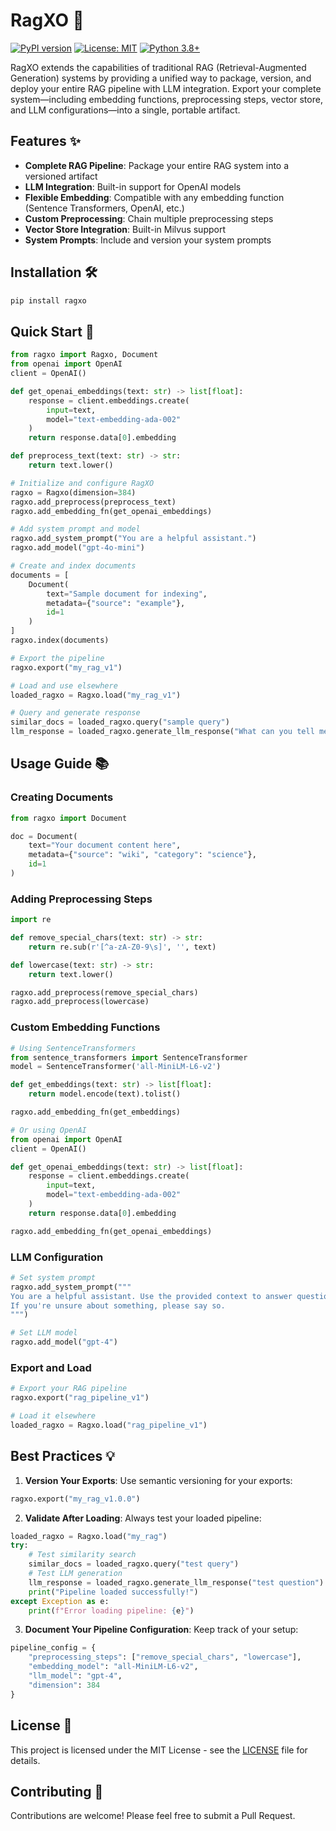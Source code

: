 # RagXO 🚀

[![PyPI version](https://badge.fury.io/py/ragxo.svg)](https://badge.fury.io/py/ragxo)
[![License: MIT](https://img.shields.io/badge/License-MIT-yellow.svg)](https://opensource.org/licenses/MIT)
[![Python 3.8+](https://img.shields.io/badge/python-3.8+-blue.svg)](https://www.python.org/downloads/release/python-380/)

RagXO extends the capabilities of traditional RAG (Retrieval-Augmented Generation) systems by providing a unified way to package, version, and deploy your entire RAG pipeline with LLM integration. Export your complete system—including embedding functions, preprocessing steps, vector store, and LLM configurations—into a single, portable artifact.

## Features ✨

- **Complete RAG Pipeline**: Package your entire RAG system into a versioned artifact
- **LLM Integration**: Built-in support for OpenAI models
- **Flexible Embedding**: Compatible with any embedding function (Sentence Transformers, OpenAI, etc.)
- **Custom Preprocessing**: Chain multiple preprocessing steps
- **Vector Store Integration**: Built-in Milvus support
- **System Prompts**: Include and version your system prompts

## Installation 🛠️

```bash
pip install ragxo
```

## Quick Start 🚀

```python
from ragxo import Ragxo, Document
from openai import OpenAI
client = OpenAI()

def get_openai_embeddings(text: str) -> list[float]:
    response = client.embeddings.create(
        input=text,
        model="text-embedding-ada-002"
    )
    return response.data[0].embedding

def preprocess_text(text: str) -> str:
    return text.lower()

# Initialize and configure RagXO
ragxo = Ragxo(dimension=384)
ragxo.add_preprocess(preprocess_text)
ragxo.add_embedding_fn(get_openai_embeddings)

# Add system prompt and model
ragxo.add_system_prompt("You are a helpful assistant.")
ragxo.add_model("gpt-4o-mini")

# Create and index documents
documents = [
    Document(
        text="Sample document for indexing",
        metadata={"source": "example"},
        id=1
    )
]
ragxo.index(documents)

# Export the pipeline
ragxo.export("my_rag_v1")

# Load and use elsewhere
loaded_ragxo = Ragxo.load("my_rag_v1")

# Query and generate response
similar_docs = loaded_ragxo.query("sample query")
llm_response = loaded_ragxo.generate_llm_response("What can you tell me about the sample?")
```

## Usage Guide 📚

### Creating Documents

```python
from ragxo import Document

doc = Document(
    text="Your document content here",
    metadata={"source": "wiki", "category": "science"},
    id=1
)
```

### Adding Preprocessing Steps

```python
import re

def remove_special_chars(text: str) -> str:
    return re.sub(r'[^a-zA-Z0-9\s]', '', text)

def lowercase(text: str) -> str:
    return text.lower()

ragxo.add_preprocess(remove_special_chars)
ragxo.add_preprocess(lowercase)
```

### Custom Embedding Functions

```python
# Using SentenceTransformers
from sentence_transformers import SentenceTransformer
model = SentenceTransformer('all-MiniLM-L6-v2')

def get_embeddings(text: str) -> list[float]:
    return model.encode(text).tolist()

ragxo.add_embedding_fn(get_embeddings)

# Or using OpenAI
from openai import OpenAI
client = OpenAI()

def get_openai_embeddings(text: str) -> list[float]:
    response = client.embeddings.create(
        input=text,
        model="text-embedding-ada-002"
    )
    return response.data[0].embedding

ragxo.add_embedding_fn(get_openai_embeddings)
```

### LLM Configuration

```python
# Set system prompt
ragxo.add_system_prompt("""
You are a helpful assistant. Use the provided context to answer questions accurately.
If you're unsure about something, please say so.
""")

# Set LLM model
ragxo.add_model("gpt-4")
```

### Export and Load

```python
# Export your RAG pipeline
ragxo.export("rag_pipeline_v1")

# Load it elsewhere
loaded_ragxo = Ragxo.load("rag_pipeline_v1")
```

## Best Practices 💡

1. **Version Your Exports**: Use semantic versioning for your exports:
```python
ragxo.export("my_rag_v1.0.0")
```

2. **Validate After Loading**: Always test your loaded pipeline:
```python
loaded_ragxo = Ragxo.load("my_rag")
try:
    # Test similarity search
    similar_docs = loaded_ragxo.query("test query")
    # Test LLM generation
    llm_response = loaded_ragxo.generate_llm_response("test question")
    print("Pipeline loaded successfully!")
except Exception as e:
    print(f"Error loading pipeline: {e}")
```

3. **Document Your Pipeline Configuration**: Keep track of your setup:
```python
pipeline_config = {
    "preprocessing_steps": ["remove_special_chars", "lowercase"],
    "embedding_model": "all-MiniLM-L6-v2",
    "llm_model": "gpt-4",
    "dimension": 384
}
```

## License 📝

This project is licensed under the MIT License - see the [LICENSE](LICENSE) file for details.

## Contributing 🤝

Contributions are welcome! Please feel free to submit a Pull Request.